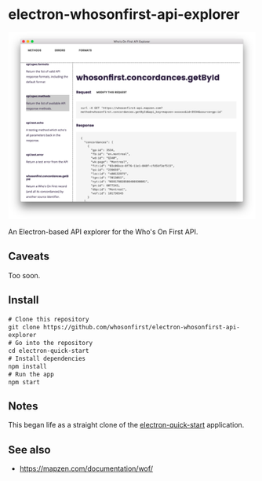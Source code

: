 # electron-whosonfirst-api-explorer

![](docs/explore.png)

An Electron-based API explorer for the Who's On First API.

## Caveats

Too soon.
## Install

```
# Clone this repository
git clone https://github.com/whosonfirst/electron-whosonfirst-api-explorer
# Go into the repository
cd electron-quick-start
# Install dependencies
npm install
# Run the app
npm start
```

## Notes

This began life as a straight clone of the [electron-quick-start](https://github.com/electron/electron-quick-start) application.

## See also

* https://mapzen.com/documentation/wof/
